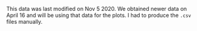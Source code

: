 This data was last modified on Nov 5 2020. We obtained newer data on April 16 and will be using that data for the plots.
I had to produce the `.csv` files manually.
